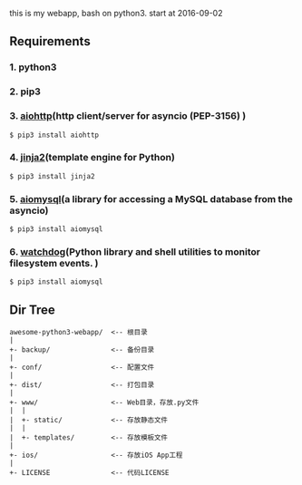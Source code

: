 this is my webapp, bash on python3.
start at 2016-09-02

## Requirements

### 1. python3

### 2. pip3

### 3. [aiohttp](http://aiohttp.readthedocs.io)(http client/server for asyncio (PEP-3156) )
```
$ pip3 install aiohttp
```

### 4. [jinja2](https://github.com/pallets/jinja)(template engine for Python)
```
$ pip3 install jinja2
```

### 5. [aiomysql](https://github.com/aio-libs/aiomysql)(a library for accessing a MySQL database from the asyncio)
```
$ pip3 install aiomysql
```

### 6. [watchdog](https://github.com/gorakhargosh/watchdog)(Python library and shell utilities to monitor filesystem events. )
```
$ pip3 install aiomysql
```


## Dir Tree
```
awesome-python3-webapp/  <-- 根目录
|
+- backup/               <-- 备份目录
|
+- conf/                 <-- 配置文件
|
+- dist/                 <-- 打包目录
|
+- www/                  <-- Web目录，存放.py文件
|  |
|  +- static/            <-- 存放静态文件
|  |
|  +- templates/         <-- 存放模板文件
|
+- ios/                  <-- 存放iOS App工程
|
+- LICENSE               <-- 代码LICENSE
```
